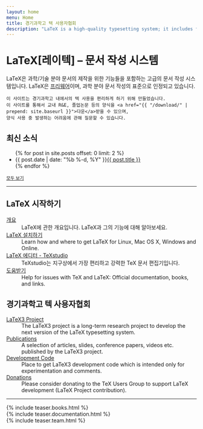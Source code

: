 ```yaml
---
layout: home
menu: Home
title: 경기과학고 텍 사용자협회
description: "LaTeX is a high-quality typesetting system; it includes features designed for the production of technical and scientific documentation."
---
```


<div class="row">
  <div class="col cell1of2">
    <h1>LaTeX[레이텍] – 문서 작성 시스템</h1>
    LaTeX은 과학/기술 분야 문서의 제작을 위한 기능들을 포함하는 고급의 문서 작성 시스템입니다. LaTeX은 <a href="{{ "/lppl/" | prepend: site.baseurl }}">프리웨어</a>이며, 과학 분야 문서 작성의 표준으로 인정되고 있습니다.
    
    이 사이트는 경기과학고 내에서의 텍 사용을 편리하게 하기 위해 만들었습니다.
    이 사이트를 통해서 교내 R&E, 졸업논문 등의 양식을 <a href="{{ "/download/" | prepend: site.baseurl }}">다운</a>받을 수 있으며,
    양식 사용 중 발생하는 어려움에 관해 질문할 수 있습니다.
    
  </div>
  <div class="col cell1of2 news">
    <h2>최신 소식</h2>
    <ul class="news-posts">
      {% for post in site.posts offset: 0 limit: 2 %}
      <li><span class="post-date">{{ post.date | date: "%b %-d, %Y" }}</span><a class="post-link" href="{{ post.url | prepend: site.baseurl }}">{{ post.title }}</a></li>
      {% endfor %}
    </ul>
    <small><a href="{{ "/news/" | prepend: site.baseurl }}">모두 보기</a></small>
  </div>
</div>
<hr>
<div class="row">
  <div class="col cell1of2">
    <h2>LaTeX 시작하기</h2>
    <dl>
      <dt><a href="{{ "/about/" | prepend: site.baseurl }}">개요</a></dt>
      <dd>LaTeX에 관한 개요입니다. LaTeX과 그의 기능에 대해 알아보세요.</dd>
      <dt><a href="{{ "/get/" | prepend: site.baseurl }}">LaTeX 설치하기</a></dt>
      <dd>Learn how and where to get LaTeX for Linux, Mac OS X, Windows and Online.</dd>
      <dt><a href="http://texstudio.org">LaTeX 에디터 - TeXstudio</a></dt>
      <dd>TeXstudio는 지구상에서 가장 편리하고 강력한 TeX 문서 편집기입니다.</dd>
      <dt><a href="{{ "/help/" | prepend: site.baseurl }}">도움받기</a></dt>
      <dd>Help for issues with TeX and LaTeX: Official documentation, books, and links.</dd>
    </dl>
  </div>
  <div class="col cell1of2">
    <h2>경기과학고 텍 사용자협회</h2>
    <dl>
      <dt><a href="{{ "/latex3/" | prepend: site.baseurl }}">LaTeX3 Project</a></dt>
      <dd>The LaTeX3 project is a long-term research project to develop the next version of the LaTeX typesetting system.</dd>
      <dt><a href="{{ "/publications/" | prepend: site.baseurl }}">Publications</a></dt>
      <dd>A selection of articles, slides, conference papers, videos etc. published by the LaTeX3 project.</dd>
      <dt><a href="{{ "/latex3/code/" | prepend: site.baseurl }}">Development Code</a></dt>
      <dd>Place to get LaTeX3 development code which is intended only for experimentation and comments.</dd>
      <dt><a href="https://www.tug.org/donate.html">Donations</a></dt>
      <dd>Please consider donating to the TeX Users Group to support LaTeX development (LaTeX Project contribution).</dd>
    </dl>
  </div>
</div>
<hr>
<div class="row teaser">
  <section class="col cell1of3">{% include teaser.books.html %}</section>
  <section class="col cell1of3">{% include teaser.documentation.html %}</section>
  <section class="col cell1of3">{% include teaser.team.html %}</section>
</div>
